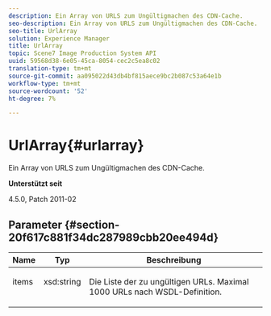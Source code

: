 ```yaml
---
description: Ein Array von URLS zum Ungültigmachen des CDN-Cache.
seo-description: Ein Array von URLS zum Ungültigmachen des CDN-Cache.
seo-title: UrlArray
solution: Experience Manager
title: UrlArray
topic: Scene7 Image Production System API
uuid: 59568d38-6e05-45ca-8054-cec2c5ea8c02
translation-type: tm+mt
source-git-commit: aa095022d43db4bf815aece9bc2b087c53a64e1b
workflow-type: tm+mt
source-wordcount: '52'
ht-degree: 7%

---
```



# UrlArray{#urlarray}

Ein Array von URLS zum Ungültigmachen des CDN-Cache.

**Unterstützt seit**

4.5.0, Patch 2011-02

## Parameter {#section-20f617c881f34dc287989cbb20ee494d}

<table id="table_A28FC686DFB84198BF6671F953E8F044"> 
 <thead> 
  <tr> 
   <th class="entry"> <b> Name</b> </th> 
   <th class="entry"> <b> Typ</b> </th> 
   <th class="entry"> <b> Beschreibung</b> </th> 
  </tr> 
 </thead>
 <tbody> 
  <tr valign="top"> 
   <td> <p> <span class="codeph"> <span class="varname"> items</span> </span> </p> </td> 
   <td> <p> <span class="codeph"> xsd:string</span> </p> </td> 
   <td> <p> Die Liste der zu ungültigen URLs. Maximal 1000 URLs nach WSDL-Definition. </p> </td> 
  </tr> 
 </tbody> 
</table>

